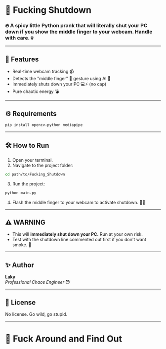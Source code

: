 # 🤬 Fucking Shutdown

### 🔥 A spicy little Python prank that will literally shut your PC down if you show the middle finger to your webcam. Handle with care. 💀

---

## 🚀 Features
- Real-time webcam tracking 📹
- Detects the "middle finger" 🖕 gesture using AI 🧠
- Immediately shuts down your PC 💻⚡ (no cap)
- Pure chaotic energy 💣

---

## ⚙️ Requirements
```bash
pip install opencv-python mediapipe
```

---

## 🛠️ How to Run
1. Open your terminal.
2. Navigate to the project folder:
```bash
cd path/to/Fucking_Shutdown
```
3. Run the project:
```bash
python main.py
```
4. Flash the middle finger to your webcam to activate shutdown. 🖕💥

---

## ⚠️ WARNING
- This will **immediately shut down your PC.** Run at your own risk.
- Test with the shutdown line commented out first if you don't want smoke. 🚬

---

## ✨ Author
**Laky**  
*Professional Chaos Engineer* 😈

---

## 📢 License
No license. Go wild, go stupid.

---

# 🖕 Fuck Around and Find Out
